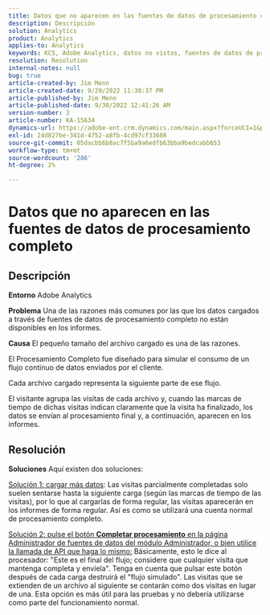 ```yaml
---
title: Datos que no aparecen en las fuentes de datos de procesamiento completo
description: Descripción
solution: Analytics
product: Analytics
applies-to: Analytics
keywords: KCS, Adobe Analytics, datos no vistos, fuentes de datos de procesamiento completo, prácticas recomendadas
resolution: Resolution
internal-notes: null
bug: true
article-created-by: Jim Menn
article-created-date: 9/29/2022 11:38:37 PM
article-published-by: Jim Menn
article-published-date: 9/30/2022 12:41:26 AM
version-number: 3
article-number: KA-15634
dynamics-url: https://adobe-ent.crm.dynamics.com/main.aspx?forceUCI=1&pagetype=entityrecord&etn=knowledgearticle&id=16d995d4-4f40-ed11-9db1-0022480866ad
exl-id: 24d827be-341d-4752-a8fb-4cd97cf33608
source-git-commit: 05dacbb6b8ac7f5ba9a6edfb63bba9bedcabb653
workflow-type: tm+mt
source-wordcount: '286'
ht-degree: 2%

---
```


# Datos que no aparecen en las fuentes de datos de procesamiento completo

## Descripción


<b>Entorno</b>
Adobe Analytics

<b>Problema</b>
Una de las razones más comunes por las que los datos cargados a través de fuentes de datos de procesamiento completo no están disponibles en los informes.

<b>Causa</b>
El pequeño tamaño del archivo cargado es una de las razones.

El Procesamiento Completo fue diseñado para simular el consumo de un flujo continuo de datos enviados por el cliente.

Cada archivo cargado representa la siguiente parte de ese flujo.

El visitante agrupa las visitas de cada archivo y, cuando las marcas de tiempo de dichas visitas indican claramente que la visita ha finalizado, los datos se envían al procesamiento final y, a continuación, aparecen en los informes.


## Resolución


<b>Soluciones</b>
Aquí existen dos soluciones:

<u>Solución 1: cargar más datos</u>: Las visitas parcialmente completadas solo suelen sentarse hasta la siguiente carga (según las marcas de tiempo de las visitas), por lo que al cargarlas de forma regular, las visitas aparecerán en los informes de forma regular.
Así es como se utilizará una cuenta normal de procesamiento completo.

<u>Solución 2: pulse el botón <b>Completar procesamiento</b> en la página Administrador de fuentes de datos del módulo Administrador, o bien utilice la llamada de API que haga lo mismo:</u>
Básicamente, esto le dice al procesador: &quot;Este es el final del flujo; considere que cualquier visita que mantenga completa y envíela&quot;.
Tenga en cuenta que pulsar este botón después de cada carga destruirá el &quot;flujo simulado&quot;.
Las visitas que se extienden de un archivo al siguiente se contarán como dos visitas en lugar de una.
Esta opción es más útil para las pruebas y no debería utilizarse como parte del funcionamiento normal.
